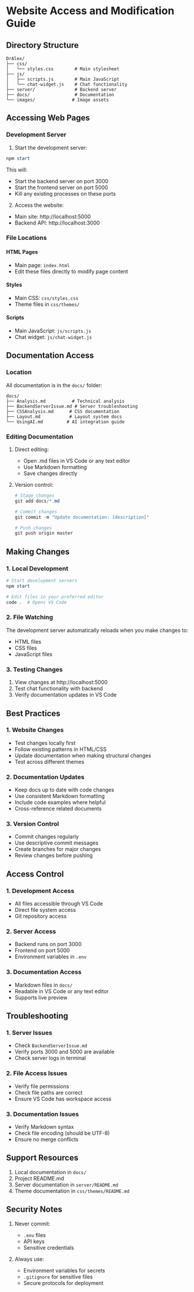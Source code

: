 # Website Access and Modification Guide

## Directory Structure
```
DrAlex/
├── css/
│   └── styles.css        # Main stylesheet
├── js/
│   ├── scripts.js        # Main JavaScript
│   └── chat-widget.js    # Chat functionality
├── server/               # Backend server
├── docs/                 # Documentation
└── images/              # Image assets
```

## Accessing Web Pages

### Development Server
1. Start the development server:
```powershell
npm start
```
This will:
- Start the backend server on port 3000
- Start the frontend server on port 5000
- Kill any existing processes on these ports

2. Access the website:
- Main site: http://localhost:5000
- Backend API: http://localhost:3000

### File Locations

#### HTML Pages
- Main page: `index.html`
- Edit these files directly to modify page content

#### Styles
- Main CSS: `css/styles.css`
- Theme files in `css/themes/`

#### Scripts
- Main JavaScript: `js/scripts.js`
- Chat widget: `js/chat-widget.js`

## Documentation Access

### Location
All documentation is in the `docs/` folder:
```
docs/
├── Analysis.md          # Technical analysis
├── BackendServerIssue.md # Server troubleshooting
├── CSSAnalysis.md      # CSS documentation
├── Layout.md           # Layout system docs
└── UsingAI.md         # AI integration guide
```

### Editing Documentation
1. Direct editing:
   - Open .md files in VS Code or any text editor
   - Use Markdown formatting
   - Save changes directly

2. Version control:
   ```powershell
   # Stage changes
   git add docs/*.md
   
   # Commit changes
   git commit -m "Update documentation: [description]"
   
   # Push changes
   git push origin master
   ```

## Making Changes

### 1. Local Development
```powershell
# Start development servers
npm start

# Edit files in your preferred editor
code .  # Opens VS Code
```

### 2. File Watching
The development server automatically reloads when you make changes to:
- HTML files
- CSS files
- JavaScript files

### 3. Testing Changes
1. View changes at http://localhost:5000
2. Test chat functionality with backend
3. Verify documentation updates in VS Code

## Best Practices

### 1. Website Changes
- Test changes locally first
- Follow existing patterns in HTML/CSS
- Update documentation when making structural changes
- Test across different themes

### 2. Documentation Updates
- Keep docs up to date with code changes
- Use consistent Markdown formatting
- Include code examples where helpful
- Cross-reference related documents

### 3. Version Control
- Commit changes regularly
- Use descriptive commit messages
- Create branches for major changes
- Review changes before pushing

## Access Control

### 1. Development Access
- All files accessible through VS Code
- Direct file system access
- Git repository access

### 2. Server Access
- Backend runs on port 3000
- Frontend on port 5000
- Environment variables in `.env`

### 3. Documentation Access
- Markdown files in `docs/`
- Readable in VS Code or any text editor
- Supports live preview

## Troubleshooting

### 1. Server Issues
- Check `BackendServerIssue.md`
- Verify ports 3000 and 5000 are available
- Check server logs in terminal

### 2. File Access Issues
- Verify file permissions
- Check file paths are correct
- Ensure VS Code has workspace access

### 3. Documentation Issues
- Verify Markdown syntax
- Check file encoding (should be UTF-8)
- Ensure no merge conflicts

## Support Resources

1. Local documentation in `docs/`
2. Project README.md
3. Server documentation in `server/README.md`
4. Theme documentation in `css/themes/README.md`

## Security Notes

1. Never commit:
   - `.env` files
   - API keys
   - Sensitive credentials

2. Always use:
   - Environment variables for secrets
   - `.gitignore` for sensitive files
   - Secure protocols for deployment
